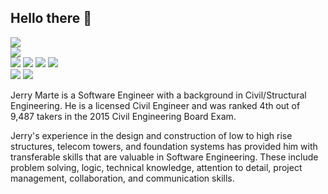 ## Hello there 👋

<img src="https://github-readme-stats.vercel.app/api?username=jerrymartejr&show_icons=true&theme=radical"/>
<br/>
<img src="https://github-readme-stats.vercel.app/api/top-langs/?username=jerrymartejr&layout=compact"/>
<br/>

<div>
  <span><img src="https://img.shields.io/badge/python-3670A0?style=for-the-badge&logo=python&logoColor=ffdd54"/></span>
  <span><img src="https://img.shields.io/badge/java-%23ED8B00.svg?style=for-the-badge&logo=java&logoColor=white"/></span>
  <span><img src="https://img.shields.io/badge/javascript-%23323330.svg?style=for-the-badge&logo=javascript&logoColor=%23F7DF1E"/></span>
  <span><img src="https://img.shields.io/badge/c-%2300599C.svg?style=for-the-badge&logo=c&logoColor=white"/></span>
</div>

<div>
  <span><img src="https://img.shields.io/badge/django-%23092E20.svg?style=for-the-badge&logo=django&logoColor=white"/></span>
  <span><img src="https://img.shields.io/badge/flask-%23000.svg?style=for-the-badge&logo=flask&logoColor=white"/></span>
</div>

Jerry Marte is a Software Engineer with a background in Civil/Structural Engineering. He is a licensed Civil Engineer and was ranked 4th out of 9,487 takers in the 2015 Civil Engineering Board Exam.

Jerry's experience in the design and construction of low to high rise structures, telecom towers, and foundation systems has provided him with transferable skills that are valuable in Software Engineering. These include problem solving, logic, technical knowledge, attention to detail, project management, collaboration, and communication skills.



<!--
**jerrymartejr/jerrymartejr** is a ✨ _special_ ✨ repository because its `README.md` (this file) appears on your GitHub profile.

Here are some ideas to get you started:

- 🔭 I’m currently working on ...
- 🌱 I’m currently learning ...
- 👯 I’m looking to collaborate on ...
- 🤔 I’m looking for help with ...
- 💬 Ask me about ...
- 📫 How to reach me: ...
- 😄 Pronouns: ...
- ⚡ Fun fact: ...
-->
